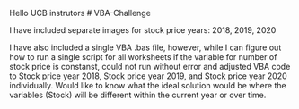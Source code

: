 Hello UCB instrutors # VBA-Challenge

I have included separate images for stock price years: 2018, 2019, 2020

I have also included a single VBA .bas file, however, while I can figure out how to run a single script for all worksheets if the variable for number of stock price is constanst, could not run without error and adjusted VBA code to Stock price year 2018, Stock price year 2019, and Stock price year 2020 individually. Would like to know what the ideal solution would be where the variables (Stock) will be different within the current year or over time.

